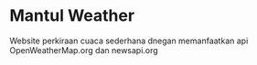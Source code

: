 # Mantul Weather

Website perkiraan cuaca sederhana dnegan memanfaatkan api OpenWeatherMap.org dan newsapi.org
